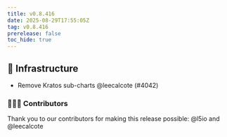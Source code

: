 ```yaml
---
title: v0.8.416
date: 2025-08-29T17:55:05Z
tag: v0.8.416
prerelease: false
toc_hide: true
---
```


## 🦴 Infrastructure

- Remove Kratos sub-charts @leecalcote (#4042)

### 👨🏽‍💻 Contributors

Thank you to our contributors for making this release possible:
@l5io and @leecalcote

